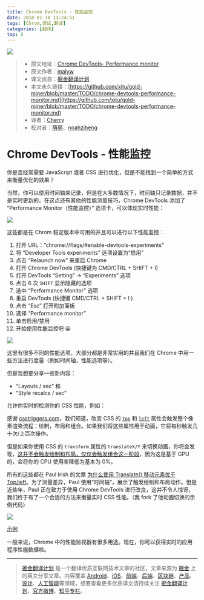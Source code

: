 ```yaml
---
title: Chrome DevTools - 性能监控
date: 2018-01-30 13:24:51
tags: [Chrom,调试,翻译] 
categories: [翻译]
top: 9
---
```

![](https://user-gold-cdn.xitu.io/2017/12/18/16069957c786082c?imageView2/1/w/1080/h/320/q/85/format/webp/interlace/1)

> * 原文地址：[Chrome DevTools- Performance monitor](https://hospodarets.com/chrome-devtools-performance-monitor?utm_source=SitePoint&utm_medium=email&utm_campaign=Versioning)
> * 原文作者：[malyw](https://twitter.com/malyw)
> * 译文出自：[掘金翻译计划](https://github.com/xitu/gold-miner)
> * 本文永久链接：[https://github.com/xitu/gold-miner/blob/master/TODO/chrome-devtools-performance-monitor.md](https://github.com/xitu/gold-miner/blob/master/TODO/chrome-devtools-performance-monitor.md)
> * 译者：[Cherry](https://github.com/sunshine940326)
> * 校对者：[萌萌](https://github.com/yanyixin)、[noahziheng](https://github.com/noahziheng)

<!--more-->
# Chrome DevTools - 性能监控

你是否经常需要 JavaScript 或者 CSS 进行优化，但是不能找到一个简单的方式来衡量优化的效果？

当然，你可以使用时间轴来记录，但是在大多数情况下，时间轴只记录数据，并不是实时更新的。在这点还有其他的性能测量技巧，Chrome DevTools 添加了 “Performance Monitor（性能监控）” 选项卡，可以体现实时性能：

![](https://user-gold-cdn.xitu.io/2017/12/18/16069939e5ca2b54?w=532&h=482&f=png&s=31961)

这些都是在 Chrom 稳定版本中可用的并且可以进行以下性能监控：

1. 打开 URL：“chrome://flags/#enable-devtools-experiments” 
2. 将 “Developer Tools experiments” 选项设置为“启用”
3. 点击 “Relaunch now” 来重启 Chrome
4. 打开 Chrome DevTools (快捷键为 CMD/CTRL + SHIFT + I)
5. 打开 DevTools “Setting” -> “Experiments” 选项
6. 点击 6 次 `SHIFT` 显示隐藏的选项
7. 选中 “Performance Monitor” 选项
8. 重启 DevTools (快捷键 CMD/CTRL + SHIFT + I )
9. 点击 “Esc” 打开附加面板
10. 选择 “Performance monitor” 
11. 单击启用/禁用
12. 开始使用性能监控吧 😀

![](https://user-gold-cdn.xitu.io/2017/12/18/16069939e9b62c34?w=800&h=580&f=gif&s=2492133)


这里有很多不同的性能选项，大部分都是非常实用的并且我们在 Chrome 中用一些方法进行度量（例如时间轴，性能选项等）。

但是我想要分享一些新内容：

* “Layouts / sec” 和
* “Style recalcs / sec”
 
允许你实时的检测你的 CSS 性能，例如：

感谢 [csstriggers.com](https://csstriggers.com/)，我们知道，改变 CSS 的 [`top`](https://csstriggers.com/top) 和 [`left`](https://csstriggers.com/left) 属性会触发整个像素渲染流程：绘制，布局和组合。如果我们将这些属性用于动画，它将每秒触发几十次/上百次操作。

但是如果你使用 CSS 的 `transform` 属性的 `translateX/Y` 来切换动画，你将会发现，[这并不会触发绘制和布局，仅仅会触发组合这一阶段](https://csstriggers.com/top)，因为这是基于 GPU 的，会将你的 CPU 使用率降低为基本为 0%。

所有的这些都在 Paul Irish 的文章 [为什么使用 Translate() 移动元素优于 Top/left](https://www.paulirish.com/2012/why-moving-elements-with-translate-is-better-than-posabs-topleft/)。为了测量差异，Paul 使用“时间轴”，展示了触发绘制和布局动作。但是近些年，Paul 正在致力于使用 Chrome DevTools 进行改良，这并不令人惊讶，我们终于有了一个合适的方法来衡量实时 CSS 性能。（我 fork 了他动画切换的示例代码）


![](https://user-gold-cdn.xitu.io/2017/12/17/1606485cac9627b6?w=972&h=424&f=gif&s=4926541)

[示例](https://codepen.io/malyw/pen/QOQvyz)

一般来说，Chrome 中的性能监视器有很多用途。现在，你可以获得实时的应用程序性能数据啦。

---

> [掘金翻译计划](https://github.com/xitu/gold-miner) 是一个翻译优质互联网技术文章的社区，文章来源为 [掘金](https://juejin.im) 上的英文分享文章。内容覆盖 [Android](https://github.com/xitu/gold-miner#android)、[iOS](https://github.com/xitu/gold-miner#ios)、[前端](https://github.com/xitu/gold-miner#前端)、[后端](https://github.com/xitu/gold-miner#后端)、[区块链](https://github.com/xitu/gold-miner#区块链)、[产品](https://github.com/xitu/gold-miner#产品)、[设计](https://github.com/xitu/gold-miner#设计)、[人工智能](https://github.com/xitu/gold-miner#人工智能)等领域，想要查看更多优质译文请持续关注 [掘金翻译计划](https://github.com/xitu/gold-miner)、[官方微博](http://weibo.com/juejinfanyi)、[知乎专栏](https://zhuanlan.zhihu.com/juejinfanyi)。